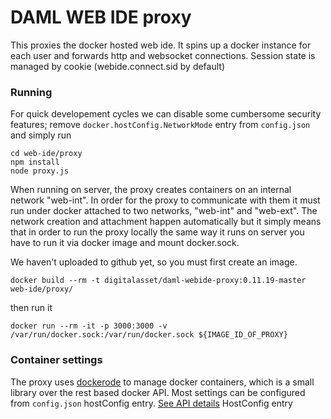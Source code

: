 # DAML WEB IDE proxy
This proxies the docker hosted web ide. It spins up a docker instance for each user and forwards http and websocket connections.
Session state is managed by cookie (webide.connect.sid by default)

### Running
For quick developement cycles we can disable some cumbersome security features; remove `docker.hostConfig.NetworkMode` entry from `config.json` and simply run

```
cd web-ide/proxy
npm install
node proxy.js
```

When running on server, the proxy creates containers on an internal network "web-int". In order for the proxy to communicate with them it must run under docker attached to two networks, "web-int" and "web-ext". The network creation and attachment happen automatically but it simply means that in order to run the proxy locally the same way it runs on server you have to run it via docker image and mount docker.sock.

We haven't uploaded to github yet, so you must first create an image.
```
docker build --rm -t digitalasset/daml-webide-proxy:0.11.19-master web-ide/proxy/
```
then run it
```
docker run --rm -it -p 3000:3000 -v /var/run/docker.sock:/var/run/docker.sock ${IMAGE_ID_OF_PROXY}
```

### Container settings
The proxy uses [dockerode](https://github.com/apocas/dockerode) to manage docker containers, which is a small library over the rest based docker API. Most settings can be configured from `config.json` hostConfig entry. [See API details](https://docs.docker.com/engine/api/v1.37/#operation/ContainerCreate) HostConfig entry
